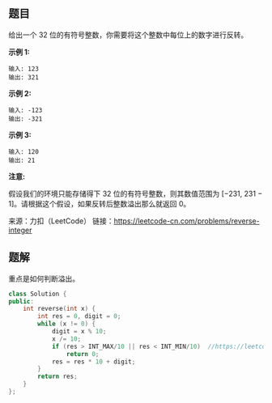 ## 题目

给出一个 32 位的有符号整数，你需要将这个整数中每位上的数字进行反转。

**示例 1:**

```
输入: 123
输出: 321
```

**示例 2:**

```
输入: -123
输出: -321
```

**示例 3:**

```
输入: 120
输出: 21
```

**注意:**

假设我们的环境只能存储得下 32 位的有符号整数，则其数值范围为 [−231, 231 − 1]。请根据这个假设，如果反转后整数溢出那么就返回 0。

来源：力扣（LeetCode） 链接：https://leetcode-cn.com/problems/reverse-integer



## 题解

重点是如何判断溢出。

```c++
class Solution {
public:
    int reverse(int x) {
        int res = 0, digit = 0;
        while (x != 0) {
            digit = x % 10;
            x /= 10;
            if (res > INT_MAX/10 || res < INT_MIN/10)  //https://leetcode-cn.com/problems/reverse-integer/solution/zheng-shu-fan-zhuan-by-leetcode/108970
                return 0;
            res = res * 10 + digit;
        }
        return res;
    }
};
```

